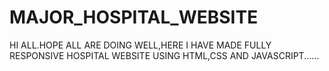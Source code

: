 # MAJOR_HOSPITAL_WEBSITE
HI ALL.HOPE ALL ARE DOING WELL,HERE I HAVE MADE FULLY RESPONSIVE HOSPITAL WEBSITE USING HTML,CSS AND JAVASCRIPT......
